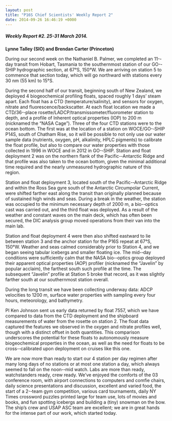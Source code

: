 ```yaml
---
layout: post
title: "P16S Chief Scientists' Weekly Report 2"
date: 2014-09-26 16:46:19 +0000
---
```

##### Weekly Report #2. 25-31 March 2014.

**Lynne Talley (SIO) and Brendan Carter (Princeton)**

During our second week on the Nathaniel B. Palmer, we completed an 11-­‐day
transit from Hobart, Tasmania to the southernmost station of our GO-­‐SHIP
hydrographic section, at 67°S, 150°W. We are arriving on station 5 to commence
that section today, which will go northward with stations every 30 nm (55 km)
to 15°S.

During the second half of our transit, beginning south of New Zealand, we
deployed 4 biogeochemical profiling floats, spaced roughly 1 days’ steam
apart. Each float has a CTD (temperature/salinity), and sensors for oxygen,
nitrate and fluorescence/backscatter. At each float location we made a
CTD/36-­‐place rosette/LADCP/transmissometer/fluorometer station to depth, and
a profile of Inherent optical properties (IOP) to 200 m (nicknamed the “NASA
Cage”). Three of the four CTD stations were to the ocean bottom. The first was
at the location of a station on WOCE/GO-­‐SHIP P14S, south of Chatham Rise, so
it will be possible to not only use our water sample data (nutrients, oxygen,
pH, alkalinity, HPLC pigments) to calibrate the float profile, but also to
compare our water properties with those collected in 1996 in WOCE and in 2012
in GO-­‐SHIP. Station and float deployment 2 was on the northern flank of the
Pacific-­‐Antarctic Ridge and that profile was also taken to the ocean bottom,
given the minimal additional time required and the nearly unmeasured
hydrographic nature of this region.

Station and float deployment 3, located south of the Pacific-­‐Antarctic Ridge
and within the Ross Sea gyre south of the Antarctic Circumpolar Current, were
shifted farther east along the transit than originally planned because of
sustained high winds and seas. During a break in the weather, the station was
occupied to the minimum necessary depth of 2000 m, a bio-­‐optics cast was
carried out, and the third float was deployed. As a result of the weather and
constant waves on the main deck, which has often been secured, the DIC
analysis group moved operations from their van into the main lab.

Station and float deployment 4 were then also shifted eastward to lie between
station 3 and the anchor station for the P16S repeat at 67°S, 150°W. Weather
and seas calmed considerably prior to Station 4, and we began seeing tabular
icebergs and smaller floating ice. The mid-­‐day conditions were sufficiently
calm that the NASA bio-­‐optics group deployed their apparent optical
properties (AOP) profiler (nicknamed the “Javelin” by popular acclaim), the
farthest south such profile at the time. The subsequent “Javelin” profile at
Station 5 broke that record, as it was slightly farther south at our
southernmost station overall.

During the long transit we have been collecting underway data: ADCP velocities
to 1200 m, surface water properties with sampling every four hours,
meteorology, and bathymetry.

PI Ken Johnson sent us early data returned by float 7557, which we have
compared to data from the CTD deployment and the shipboard measurements of
water from the rosette on station 2. The float data captured the features we
observed in the oxygen and nitrate profiles well, though with a distinct
offset in both quantities. This comparison underscores the potential for these
floats to autonomously measure biogeochemical properties in the ocean, as well
as the need for floats to be cross-­‐calibrated upon deployment on cruises
like this one.

We are now more than ready to start our 4 station per day regimen after many
long days of no stations or at most one station a day, which always seemed to
fall on the noon-­‐mid watch. Labs are more than ready, watchstanders ready,
crew ready. We’ve enjoyed the comforts of the 03 conference room, with airport
connections to computers and comfie chairs, daily science presentations and
discussion, excellent and varied food, the start of a 2-­‐team gym
competition, various card tournaments, daily NY Times crossword puzzles
printed large for team use, lots of movies and books, and fun spotting
icebergs and building a (tiny) snowman on the bow. The ship’s crew and USAP
ASC team are excellent; we are in great hands for the intense part of our
work, which started today.


